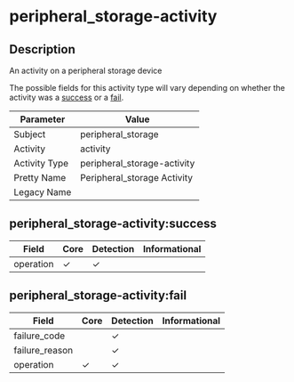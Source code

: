 peripheral_storage-activity
===========================

Description
-----------
An activity on a peripheral storage device

The possible fields for this activity type will vary depending on whether the activity was a [success](#peripheral_storage-activitysuccess) or a [fail](#peripheral_storage-activityfail).

| Parameter     | Value                       |
| ------------- | --------------------------- |
| Subject       | peripheral_storage          |
| Activity      | activity                    |
| Activity Type | peripheral_storage-activity |
| Pretty Name   | Peripheral_storage Activity |
| Legacy Name   |                             |

peripheral_storage-activity:success
-----------------------------------

| Field     | Core     | Detection | Informational |
| --------- | -------- | --------- | ------------- |
| operation | &#10003; | &#10003;  |               |

peripheral_storage-activity:fail
--------------------------------

| Field          | Core     | Detection | Informational |
| -------------- | -------- | --------- | ------------- |
| failure_code   |          | &#10003;  |               |
| failure_reason |          | &#10003;  |               |
| operation      | &#10003; | &#10003;  |               |